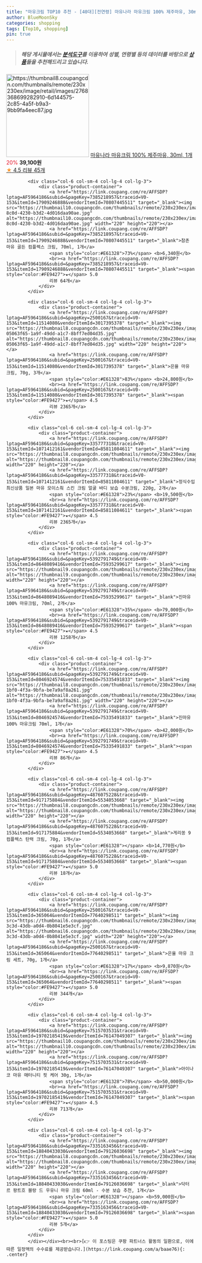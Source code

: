 ```yaml
---
title: "마유크림 TOP10 추천 - [40대][전연령] 마유나라 마유크림 100% 제주마유, 30ml, 1개"
author: BlueMoonSky
categories: shopping
tags: [Top10, shopping]
pin: true
---
```


> ##### 해당 게시물에서는 [**분석도구**](https://itemscout.io/)를 이용하여 **성별**, **연령별** 등의 데이터를 바탕으로 [**상품**](https://link.coupang.com/a/baae76)들을 추천해드리고 있습니다.
<div class="container"><div class="row">
            <div class="col-6 col-sm-4 col-lg-4 col-lg-3">
                <div class="product-container">
                    <a href="https://link.coupang.com/re/AFFSDP?lptag=AF5964186&subid=&pageKey=6011579336&traceid=V0-153&itemId=10907405118&vendorItemId=78187240453" target="_blank"><img src="https://thumbnail8.coupangcdn.com/thumbnails/remote/230x230ex/image/retail/images/2768368699282910-6d144575-2c85-4a5f-b9a3-9bb9fa4eec87.jpg" alt="https://thumbnail8.coupangcdn.com/thumbnails/remote/230x230ex/image/retail/images/2768368699282910-6d144575-2c85-4a5f-b9a3-9bb9fa4eec87.jpg" width="220" height="220"></a>
                    <a href="https://link.coupang.com/re/AFFSDP?lptag=AF5964186&subid=&pageKey=6011579336&traceid=V0-153&itemId=10907405118&vendorItemId=78187240453" target="_blank">마유나라 마유크림 100% 제주마유, 30ml, 1개</a>
                    <span style="color:#E61328">20%</span> <b>39,100원</b>
                    <br><a href="https://link.coupang.com/re/AFFSDP?lptag=AF5964186&subid=&pageKey=6011579336&traceid=V0-153&itemId=10907405118&vendorItemId=78187240453" target="_blank"><span style="color:#FE9427">★</span> 4.5
                    리뷰 45개</a>
                </div>
            </div>
            
            <div class="col-6 col-sm-4 col-lg-4 col-lg-3">
                <div class="product-container">
                    <a href="https://link.coupang.com/re/AFFSDP?lptag=AF5964186&subid=&pageKey=7385218957&traceid=V0-153&itemId=17909246888&vendorItemId=70807445511" target="_blank"><img src="https://thumbnail10.coupangcdn.com/thumbnails/remote/230x230ex/image/retail/images/2020/06/02/14/4/2276fcc7-8c0d-4230-b3d2-4d016daa90ae.jpg" alt="https://thumbnail10.coupangcdn.com/thumbnails/remote/230x230ex/image/retail/images/2020/06/02/14/4/2276fcc7-8c0d-4230-b3d2-4d016daa90ae.jpg" width="220" height="220"></a>
                    <a href="https://link.coupang.com/re/AFFSDP?lptag=AF5964186&subid=&pageKey=7385218957&traceid=V0-153&itemId=17909246888&vendorItemId=70807445511" target="_blank">참존 마유 골든 컴플렉스 크림, 70ml, 1개</a>
                    <span style="color:#E61328">73%</span> <b>6,340원</b>
                    <br><a href="https://link.coupang.com/re/AFFSDP?lptag=AF5964186&subid=&pageKey=7385218957&traceid=V0-153&itemId=17909246888&vendorItemId=70807445511" target="_blank"><span style="color:#FE9427">★</span> 5.0
                    리뷰 64개</a>
                </div>
            </div>
            
            <div class="col-6 col-sm-4 col-lg-4 col-lg-3">
                <div class="product-container">
                    <a href="https://link.coupang.com/re/AFFSDP?lptag=AF5964186&subid=&pageKey=2500167&traceid=V0-153&itemId=11514080&vendorItemId=3017395378" target="_blank"><img src="https://thumbnail8.coupangcdn.com/thumbnails/remote/230x230ex/image/retail/images/5658073043691964-05063f65-1a9f-49dd-a1c7-8bff7ed04d35.jpg" alt="https://thumbnail8.coupangcdn.com/thumbnails/remote/230x230ex/image/retail/images/5658073043691964-05063f65-1a9f-49dd-a1c7-8bff7ed04d35.jpg" width="220" height="220"></a>
                    <a href="https://link.coupang.com/re/AFFSDP?lptag=AF5964186&subid=&pageKey=2500167&traceid=V0-153&itemId=11514080&vendorItemId=3017395378" target="_blank">은율 마유 크림, 70g, 3개</a>
                    <span style="color:#E61328">83%</span> <b>24,800원</b>
                    <br><a href="https://link.coupang.com/re/AFFSDP?lptag=AF5964186&subid=&pageKey=2500167&traceid=V0-153&itemId=11514080&vendorItemId=3017395378" target="_blank"><span style="color:#FE9427">★</span> 4.5
                    리뷰 2365개</a>
                </div>
            </div>
            
            <div class="col-6 col-sm-4 col-lg-4 col-lg-3">
                <div class="product-container">
                    <a href="https://link.coupang.com/re/AFFSDP?lptag=AF5964186&subid=&pageKey=335777318&traceid=V0-153&itemId=1071412161&vendorItemId=85811084611" target="_blank"><img src="https://thumbnail8.coupangcdn.com/thumbnails/remote/230x230ex/image/vendor_inventory/73c9/c41d7612b7c03b444970c7e2d7cd514fd7f6dfbcf9ce858ded1e7c1e3722.jpg" alt="https://thumbnail8.coupangcdn.com/thumbnails/remote/230x230ex/image/vendor_inventory/73c9/c41d7612b7c03b444970c7e2d7cd514fd7f6dfbcf9ce858ded1e7c1e3722.jpg" width="220" height="220"></a>
                    <a href="https://link.coupang.com/re/AFFSDP?lptag=AF5964186&subid=&pageKey=335777318&traceid=V0-153&itemId=1071412161&vendorItemId=85811084611" target="_blank">정식수입 최신상품 일본 마유 모이스춰 스킨 크림 얼굴 바디 보습 수분크림, 220g, 2개</a>
                    <span style="color:#E61328">23%</span> <b>19,500원</b>
                    <br><a href="https://link.coupang.com/re/AFFSDP?lptag=AF5964186&subid=&pageKey=335777318&traceid=V0-153&itemId=1071412161&vendorItemId=85811084611" target="_blank"><span style="color:#FE9427">★</span> 4.5
                    리뷰 2365개</a>
                </div>
            </div>
            
            <div class="col-6 col-sm-4 col-lg-4 col-lg-3">
                <div class="product-container">
                    <a href="https://link.coupang.com/re/AFFSDP?lptag=AF5964186&subid=&pageKey=5392791749&traceid=V0-153&itemId=8648089416&vendorItemId=75935299617" target="_blank"><img src="https://thumbnail9.coupangcdn.com/thumbnails/remote/230x230ex/image/rs_quotation_api/wxg77hwt/a7047e773edd4247842119a6b37e1b83.jpg" alt="https://thumbnail9.coupangcdn.com/thumbnails/remote/230x230ex/image/rs_quotation_api/wxg77hwt/a7047e773edd4247842119a6b37e1b83.jpg" width="220" height="220"></a>
                    <a href="https://link.coupang.com/re/AFFSDP?lptag=AF5964186&subid=&pageKey=5392791749&traceid=V0-153&itemId=8648089416&vendorItemId=75935299617" target="_blank">진마유 100% 마유크림, 70ml, 2개</a>
                    <span style="color:#E61328">35%</span> <b>79,000원</b>
                    <br><a href="https://link.coupang.com/re/AFFSDP?lptag=AF5964186&subid=&pageKey=5392791749&traceid=V0-153&itemId=8648089416&vendorItemId=75935299617" target="_blank"><span style="color:#FE9427">★</span> 4.5
                    리뷰 1258개</a>
                </div>
            </div>
            
            <div class="col-6 col-sm-4 col-lg-4 col-lg-3">
                <div class="product-container">
                    <a href="https://link.coupang.com/re/AFFSDP?lptag=AF5964186&subid=&pageKey=5392791749&traceid=V0-153&itemId=8046924574&vendorItemId=75335491833" target="_blank"><img src="https://thumbnail8.coupangcdn.com/thumbnails/remote/230x230ex/image/retail/images/2021/04/22/13/8/1226a469-1bf0-4f3a-9bfa-be7a9af8a261.jpg" alt="https://thumbnail8.coupangcdn.com/thumbnails/remote/230x230ex/image/retail/images/2021/04/22/13/8/1226a469-1bf0-4f3a-9bfa-be7a9af8a261.jpg" width="220" height="220"></a>
                    <a href="https://link.coupang.com/re/AFFSDP?lptag=AF5964186&subid=&pageKey=5392791749&traceid=V0-153&itemId=8046924574&vendorItemId=75335491833" target="_blank">진마유 100% 마유크림 70ml, 1개</a>
                    <span style="color:#E61328">70%</span> <b>42,000원</b>
                    <br><a href="https://link.coupang.com/re/AFFSDP?lptag=AF5964186&subid=&pageKey=5392791749&traceid=V0-153&itemId=8046924574&vendorItemId=75335491833" target="_blank"><span style="color:#FE9427">★</span> 4.5
                    리뷰 86개</a>
                </div>
            </div>
            
            <div class="col-6 col-sm-4 col-lg-4 col-lg-3">
                <div class="product-container">
                    <a href="https://link.coupang.com/re/AFFSDP?lptag=AF5964186&subid=&pageKey=4876075228&traceid=V0-153&itemId=917175884&vendorItemId=5534053668" target="_blank"><img src="https://thumbnail8.coupangcdn.com/thumbnails/remote/230x230ex/image/vendor_inventory/6651/36d3fb4a0eb453fc6a2f26f411b3b56f766175d30496ee03a95989998ad7.jpg" alt="https://thumbnail8.coupangcdn.com/thumbnails/remote/230x230ex/image/vendor_inventory/6651/36d3fb4a0eb453fc6a2f26f411b3b56f766175d30496ee03a95989998ad7.jpg" width="220" height="220"></a>
                    <a href="https://link.coupang.com/re/AFFSDP?lptag=AF5964186&subid=&pageKey=4876075228&traceid=V0-153&itemId=917175884&vendorItemId=5534053668" target="_blank">게리쏭 9 컴플렉스 탄력 크림, 70g, 1개</a>
                    <span style="color:#E61328"></span> <b>14,770원</b>
                    <br><a href="https://link.coupang.com/re/AFFSDP?lptag=AF5964186&subid=&pageKey=4876075228&traceid=V0-153&itemId=917175884&vendorItemId=5534053668" target="_blank"><span style="color:#FE9427">★</span> 5.0
                    리뷰 18개</a>
                </div>
            </div>
            
            <div class="col-6 col-sm-4 col-lg-4 col-lg-3">
                <div class="product-container">
                    <a href="https://link.coupang.com/re/AFFSDP?lptag=AF5964186&subid=&pageKey=2500167&traceid=V0-153&itemId=365064&vendorItemId=77640298511" target="_blank"><img src="https://thumbnail6.coupangcdn.com/thumbnails/remote/230x230ex/image/product/image/vendoritem/2019/06/19/3000271627/f378a2c0-3c3d-43db-a0d4-0b8041e5e3cf.jpg" alt="https://thumbnail6.coupangcdn.com/thumbnails/remote/230x230ex/image/product/image/vendoritem/2019/06/19/3000271627/f378a2c0-3c3d-43db-a0d4-0b8041e5e3cf.jpg" width="220" height="220"></a>
                    <a href="https://link.coupang.com/re/AFFSDP?lptag=AF5964186&subid=&pageKey=2500167&traceid=V0-153&itemId=365064&vendorItemId=77640298511" target="_blank">은율 마유 크림 세트, 70g, 1개</a>
                    <span style="color:#E61328">17%</span> <b>9,870원</b>
                    <br><a href="https://link.coupang.com/re/AFFSDP?lptag=AF5964186&subid=&pageKey=2500167&traceid=V0-153&itemId=365064&vendorItemId=77640298511" target="_blank"><span style="color:#FE9427">★</span> 5.0
                    리뷰 344개</a>
                </div>
            </div>
            
            <div class="col-6 col-sm-4 col-lg-4 col-lg-3">
                <div class="product-container">
                    <a href="https://link.coupang.com/re/AFFSDP?lptag=AF5964186&subid=&pageKey=7515703531&traceid=V0-153&itemId=19702185419&vendorItemId=76147049307" target="_blank"><img src="https://thumbnail10.coupangcdn.com/thumbnails/remote/230x230ex/image/vendor_inventory/0d55/e9c66b1e031655dbd8757b0da4943781bb3138078ccccc2449bb93e2b6e3.jpg" alt="https://thumbnail10.coupangcdn.com/thumbnails/remote/230x230ex/image/vendor_inventory/0d55/e9c66b1e031655dbd8757b0da4943781bb3138078ccccc2449bb93e2b6e3.jpg" width="220" height="220"></a>
                    <a href="https://link.coupang.com/re/AFFSDP?lptag=AF5964186&subid=&pageKey=7515703531&traceid=V0-153&itemId=19702185419&vendorItemId=76147049307" target="_blank">아이나코 마유 매터니티 핏 케어 30g, 1개</a>
                    <span style="color:#E61328">78%</span> <b>50,000원</b>
                    <br><a href="https://link.coupang.com/re/AFFSDP?lptag=AF5964186&subid=&pageKey=7515703531&traceid=V0-153&itemId=19702185419&vendorItemId=76147049307" target="_blank"><span style="color:#FE9427">★</span> 4.5
                    리뷰 713개</a>
                </div>
            </div>
            
            <div class="col-6 col-sm-4 col-lg-4 col-lg-3">
                <div class="product-container">
                    <a href="https://link.coupang.com/re/AFFSDP?lptag=AF5964186&subid=&pageKey=7335163456&traceid=V0-153&itemId=18840433030&vendorItemId=79126036698" target="_blank"><img src="https://thumbnail8.coupangcdn.com/thumbnails/remote/230x230ex/image/vendor_inventory/c25d/37a55c140faae57ba2ddacdb21cd7ac83c0f5a406f2c4da92d1ad5ff7cfc.png" alt="https://thumbnail8.coupangcdn.com/thumbnails/remote/230x230ex/image/vendor_inventory/c25d/37a55c140faae57ba2ddacdb21cd7ac83c0f5a406f2c4da92d1ad5ff7cfc.png" width="220" height="220"></a>
                    <a href="https://link.coupang.com/re/AFFSDP?lptag=AF5964186&subid=&pageKey=7335163456&traceid=V0-153&itemId=18840433030&vendorItemId=79126036698" target="_blank">닥터 르 팡트흐 블랑 드 우유니 마유 크림 60ml - 수분 보습 추천, 1개</a>
                    <span style="color:#E61328"></span> <b>59,000원</b>
                    <br><a href="https://link.coupang.com/re/AFFSDP?lptag=AF5964186&subid=&pageKey=7335163456&traceid=V0-153&itemId=18840433030&vendorItemId=79126036698" target="_blank"><span style="color:#FE9427">★</span> 5.0
                    리뷰 5개</a>
                </div>
            </div>
            </div></div><br><br>[👉 이 포스팅은 쿠팡 파트너스 활동의 일환으로, 이에 따른 일정액의 수수료를 제공받습니다.](https://link.coupang.com/a/baae76){: .center}